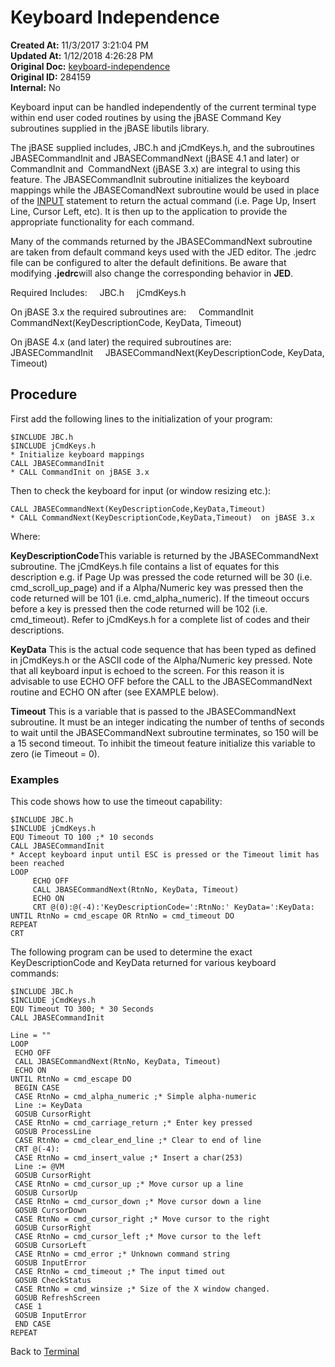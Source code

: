 # Keyboard Independence

**Created At:** 11/3/2017 3:21:04 PM  
**Updated At:** 1/12/2018 4:26:28 PM  
**Original Doc:** [keyboard-independence](https://docs.jbase.com/41717-environment-variables/keyboard-independence)  
**Original ID:** 284159  
**Internal:** No  

Keyboard input can be handled independently of the current terminal type within end user coded routines by using the jBASE Command Key subroutines supplied in the jBASE libutils library.

The jBASE supplied includes, JBC.h and jCmdKeys.h, and the subroutines JBASECommandInit and JBASECommandNext (jBASE 4.1 and later) or CommandInit and  CommandNext (jBASE 3.x) are integral to using this feature. The JBASECommandInit subroutine initializes the keyboard mappings while the JBASEComandNext subroutine would be used in place of the [INPUT](https://https://static.zumasys.com/jbase/r99/knowledgebase/manuals/3.0/30manpages/man/jbc2_INPUT.htm) statement to return the actual command (i.e. Page Up, Insert Line, Cursor Left, etc). It is then up to the application to provide the appropriate functionality for each command.

Many of the commands returned by the JBASECommandNext subroutine are taken from default command keys used with the JED editor. The .jedrc file can be configured to alter the default definitions. Be aware that modifying **.jedrc**will also change the corresponding behavior in **JED**.

Required Includes:
    JBC.h
    jCmdKeys.h

On jBASE 3.x the required subroutines are:
    CommandInit
    CommandNext(KeyDescriptionCode, KeyData, Timeout)

On jBASE 4.x (and later) the required subroutines are:
    JBASECommandInit
    JBASECommandNext(KeyDescriptionCode, KeyData, Timeout)

## Procedure

First add the following lines to the initialization of your program:

```
$INCLUDE JBC.h
$INCLUDE jCmdKeys.h
* Initialize keyboard mappings
CALL JBASECommandInit
* CALL CommandInit on jBASE 3.x
```

Then to check the keyboard for input (or window resizing etc.):

```
CALL JBASECommandNext(KeyDescriptionCode,KeyData,Timeout)
* CALL CommandNext(KeyDescriptionCode,KeyData,Timeout)  on jBASE 3.x
```

Where:

**KeyDescriptionCode**This variable is returned by the JBASECommandNext subroutine. The jCmdKeys.h file contains a list of equates for this description e.g. if Page Up was pressed the code returned will be 30 (i.e. cmd\_scroll\_up\_page) and if a Alpha/Numeric key was pressed then the code returned will be 101 (i.e. cmd\_alpha\_numeric). If the timeout occurs before a key is pressed then the code returned will be 102 (i.e. cmd\_timeout). Refer to jCmdKeys.h for a complete list of codes and their descriptions.

**KeyData**
This is the actual code sequence that has been typed as defined in jCmdKeys.h or the ASCII code of the Alpha/Numeric key pressed. Note that all keyboard input is echoed to the screen. For this reason it is advisable to use ECHO OFF before the CALL to the JBASECommandNext routine and ECHO ON after (see EXAMPLE below).

**Timeout**
This is a variable that is passed to the JBASECommandNext subroutine. It must be an integer indicating the number of tenths of seconds to wait until the JBASECommandNext subroutine terminates, so 150 will be a 15 second timeout. To inhibit the timeout feature initialize this variable to zero (ie Timeout = 0).

### Examples

This code shows how to use the timeout capability:

```
$INCLUDE JBC.h
$INCLUDE jCmdKeys.h
EQU Timeout TO 100 ;* 10 seconds
CALL JBASECommandInit
* Accept keyboard input until ESC is pressed or the Timeout limit has been reached     
LOOP
     ECHO OFF
     CALL JBASECommandNext(RtnNo, KeyData, Timeout)
     ECHO ON
     CRT @(0):@(-4):'KeyDescriptionCode=':RtnNo:' KeyData=':KeyData:
UNTIL RtnNo = cmd_escape OR RtnNo = cmd_timeout DO
REPEAT
CRT 
```

The following program can be used to determine the exact KeyDescriptionCode and KeyData returned for various keyboard commands:

```
$INCLUDE JBC.h
$INCLUDE jCmdKeys.h
EQU Timeout TO 300; * 30 Seconds
CALL JBASECommandInit

Line = ""
LOOP
 ECHO OFF
 CALL JBASECommandNext(RtnNo, KeyData, Timeout)
 ECHO ON
UNTIL RtnNo = cmd_escape DO
 BEGIN CASE
 CASE RtnNo = cmd_alpha_numeric ;* Simple alpha-numeric
 Line := KeyData
 GOSUB CursorRight
 CASE RtnNo = cmd_carriage_return ;* Enter key pressed
 GOSUB ProcessLine
 CASE RtnNo = cmd_clear_end_line ;* Clear to end of line
 CRT @(-4):
 CASE RtnNo = cmd_insert_value ;* Insert a char(253)
 Line := @VM
 GOSUB CursorRight
 CASE RtnNo = cmd_cursor_up ;* Move cursor up a line
 GOSUB CursorUp
 CASE RtnNo = cmd_cursor_down ;* Move cursor down a line
 GOSUB CursorDown
 CASE RtnNo = cmd_cursor_right ;* Move cursor to the right
 GOSUB CursorRight
 CASE RtnNo = cmd_cursor_left ;* Move cursor to the left
 GOSUB CursorLeft
 CASE RtnNo = cmd_error ;* Unknown command string
 GOSUB InputError
 CASE RtnNo = cmd_timeout ;* The input timed out
 GOSUB CheckStatus
 CASE RtnNo = cmd_winsize ;* Size of the X window changed.
 GOSUB RefreshScreen
 CASE 1
 GOSUB InputError
 END CASE
REPEAT
```

Back to [Terminal](./../README.md)